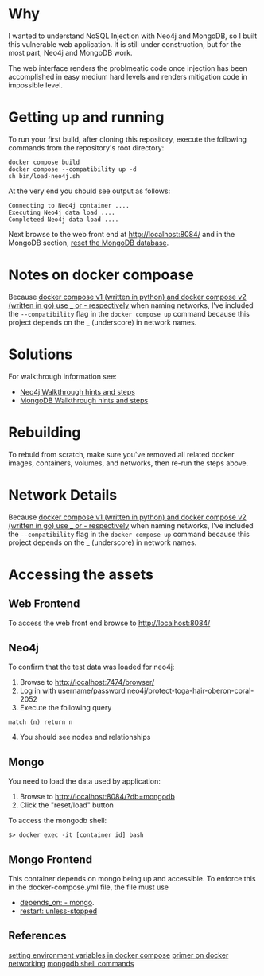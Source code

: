 # Why

I wanted to understand NoSQL Injection with Neo4j and MongoDB, so I built this vulnerable web application. It is still under construction, but for the most part, Neo4j and MongoDB work. 

The web interface renders the problmeatic code once injection has been accomplished in easy medium hard levels and renders mitigation code in impossible level.

# Getting up and running 

To run your first build, after cloning this repository, execute the following commands from the repository's root directory:

```
docker compose build
docker compose --compatibility up -d
sh bin/load-neo4j.sh
```

At the very end you should see output as follows:

```
Connecting to Neo4j container ....
Executing Neo4j data load ....
Completeed Neo4j data load ....
``` 

Next browse to the web front end at [http://localhost:8084/](http://localhost:8084/) and in the MongoDB section, [reset the MongoDB database](https://github.com/RJColeman/dvnosqli#mongo).

# Notes on docker compoase

Because [docker compose v1 (written in python) and docker compose v2 (written in go) use _ or - respectively](https://stackoverflow.com/questions/69464001/docker-compose-container-name-use-dash-instead-of-underscore) when naming networks, I've included the  `--compatibility` flag in the `docker compose up` command because this project depends on the _ (underscore) in network names.

# Solutions

For walkthrough information see:

- [Neo4j Walkthrough hints and steps](https://github.com/RJColeman/dvnosqli/blob/main/NEO4J-HELP.md)
- [MongoDB Walkthrough hints and steps](https://github.com/RJColeman/dvnosqli/blob/main/MONGODB-HELP.md)

# Rebuilding 

To rebuld from scratch, make sure you've removed all related docker images, containers, volumes, and networks, then re-run the steps above. 

# Network Details

Because [docker compose v1 (written in python) and docker compose v2 (written in go) use _ or - respectively](https://stackoverflow.com/questions/69464001/docker-compose-container-name-use-dash-instead-of-underscore) when naming networks, I've included the  `--compatibility` flag in the `docker compose up` command because this project depends on the _ (underscore) in network names.

# Accessing the assets

## Web Frontend

To access the web front end browse to [http://localhost:8084/](http://localhost:8084/)

## Neo4j 

To confirm that the test data was loaded for neo4j:

1. Browse to [http://localhost:7474/browser/](http://localhost:7474/browser/)
2. Log in with username/password neo4j/protect-toga-hair-oberon-coral-2052
3. Execute the following query

 ```
 match (n) return n
 ```
4. You should see nodes and relationships

## Mongo

You need to load the data used by application:

1. Browse to [http://localhost:8084/?db=mongodb](http://localhost:8084/?db=mongodb)
2. Click the "reset/load" button

To access the mongodb shell:

```
$> docker exec -it [container id] bash
```

## Mongo Frontend 

This container depends on mongo being up and accessible. To enforce this in the docker-compose.yml file, the file must use 

* [depends_on: - mongo](https://docs.docker.com/compose/startup-order/). 
* [restart: unless-stopped](https://docs.docker.com/config/containers/start-containers-automatically/)

## References

[setting environment variables in docker compose](https://docs.docker.com/compose/environment-variables/)
[primer on docker networking](https://docs.docker.com/network/network-tutorial-standalone/)
[mongodb shell commands](https://www.mongodb.com/docs/manual/reference/mongo-shell/)

